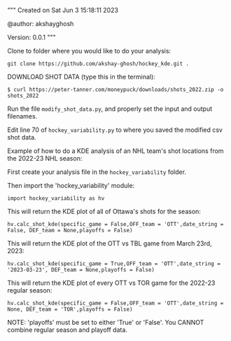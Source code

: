 """
Created on Sat Jun  3 15:18:11 2023

@author: akshayghosh

Version: 0.0.1
"""

Clone to folder where you would like to do your analysis:
```
git clone https://github.com/akshay-ghosh/hockey_kde.git .
```

DOWNLOAD SHOT DATA (type this in the terminal):
```
$ curl https://peter-tanner.com/moneypuck/downloads/shots_2022.zip -o shots_2022
```

Run the file ```modify_shot_data.py```, and properly set the input and output filenames.

Edit line 70 of ```hockey_variability.py``` to where you saved the modified csv shot data.

Example of how to do a KDE analysis of an NHL team's shot locations from the 2022-23 NHL season:

First create your analysis file in the ```hockey_variability``` folder.

Then import the 'hockey_variability' module:
```
import hockey_variability as hv
```

This will return the KDE plot of all of Ottawa's shots for the season:
```
hv.calc_shot_kde(specific_game = False,OFF_team = 'OTT',date_string = False, DEF_team = None,playoffs = False)
```

This will return the KDE plot of the OTT vs TBL game from March 23rd, 2023:
```
hv.calc_shot_kde(specific_game = True,OFF_team = 'OTT',date_string = '2023-03-23', DEF_team = None,playoffs = False)
```

This will return the KDE plot of every OTT vs TOR game for the 2022-23 regular season:
```
hv.calc_shot_kde(specific_game = False,OFF_team = 'OTT',date_string = None, DEF_team = 'TOR',playoffs = False)
```

NOTE:
'playoffs' must be set to either 'True' or 'False'. You CANNOT combine regular season and playoff data.
